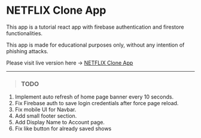 # NETFLIX Clone App

This app is a tutorial react app with firebase authentication and firestore functionalities.

This app is made for educational purposes only, without any intention of phishing attacks.

Please visit live version here -> [NETFLIX Clone App](https://netflix-clone-react-898d0.web.app/ "NETFLIX Clone App")


------------

> ### TODO
1. Implement auto refresh of home page banner every 10 seconds.
2. Fix Firebase auth to save login credentials after force page reload.
3. Fix mobile UI for Navbar.
4. Add small footer section.
5. Add Display Name to Account page.
6. Fix like button for already saved shows
